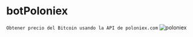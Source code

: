 # botPoloniex
`Obtener precio del Bitcoin usando la API de poloniex.com`
![poloniex](https://poloniex.com/)

